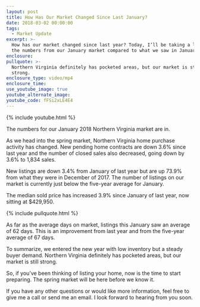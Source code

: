 ```yaml
---
layout: post
title: How Has Our Market Changed Since Last January?
date: 2018-03-02 00:00:00
tags:
  - Market Update
excerpt: >-
  How has our market changed since last year? Today, I’ll be taking a look at
  the numbers from our January market compared to what we saw in January 2017.
enclosure:
pullquote: >-
  Northern Virginia definitely has pocketed areas, but our market is still
  strong.
enclosure_type: video/mp4
enclosure_time:
use_youtube_image: true
youtube_alternate_image:
youtube_code: fFSi2xLE4E4
---
```


{% include youtube.html %}

The numbers for our January 2018 Northern Virginia market are in.

As we head into the spring market, Northern Virginia home purchase activity has changed. New pending home contracts are down 3.6% since last year and the number of closed sales also decreased, going down by 3.6% to 1,834 sales.

New listings are down 3.4% from January of last year but are up 73.9% from what they were in December of 2017. The number of listings on our market is currently just below the five-year average for January.

The median sold price has increased 3.9% since January of last year, now sitting at $429,950.

{% include pullquote.html %}

As far as the average days on market, listings this January saw an average of 62 days. This is an improvement from last year and from the five-year average of 67 days.

To summarize, we entered the new year with low inventory but a steady buyer demand. Northern Virginia definitely has pocketed areas, but our market is still strong.

So, if you’ve been thinking of listing your home, now is the time to start preparing. The spring market will be here before we know it.

If you have any other questions or would like more information, feel free to give me a call or send me an email. I look forward to hearing from you soon.